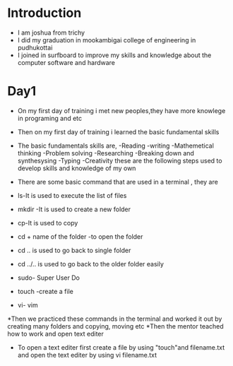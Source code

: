 # **Introduction**
* I am joshua from trichy
* I did my graduation in mookambigai college of engineering in pudhukottai
* I joined in surfboard to improve my skills and knowledge about the computer software and hardware

# Day1
* On my first day of training i met new peoples,they have more knowlege in programing and etc 
* Then on my first day of training  i learned the basic fundamental skills 
* The basic fundamentals skills are,
	-Reading
	-writing
	-Mathemetical thinking
	-Problem solving
	-Researching
	-Breaking down and synthesysing
	-Typing
	-Creativity
these are the following steps used to develop skills and knowledge of my own

* There are some basic command that are used in a terminal , they are
* ls-It is used to execute the list of files
* mkdir -It is used to create a new folder
* cp-It is used to copy
* cd + name of the folder -to open the folder
* cd .. is used to go back to single folder
* cd ../.. is used to go back to the older folder easily
* sudo- Super User Do
* touch -create a file
* vi- vim

*Then we practiced these commands in the terminal and worked it out by creating many folders and copying, moving etc 
*Then the mentor teached how to work and open text editer
* To open a text editer first create a file by using "touch"and filename.txt and open the text editer by using vi filename.txt

